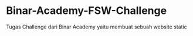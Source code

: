 # Binar-Academy-FSW-Challenge
Tugas Challenge dari Binar Academy yaitu membuat sebuah website static
